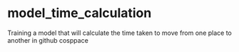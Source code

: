 # model_time_calculation
Training a model that will calculate the time taken to move from one place to another in github cosppace
